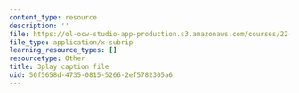 ```yaml
---
content_type: resource
description: ''
file: https://ol-ocw-studio-app-production.s3.amazonaws.com/courses/22-01-introduction-to-nuclear-engineering-and-ionizing-radiation-fall-2016/50f5658d4735081552662ef5782305a6_RW2DPHAoXiQ.srt
file_type: application/x-subrip
learning_resource_types: []
resourcetype: Other
title: 3play caption file
uid: 50f5658d-4735-0815-5266-2ef5782305a6
---
```

